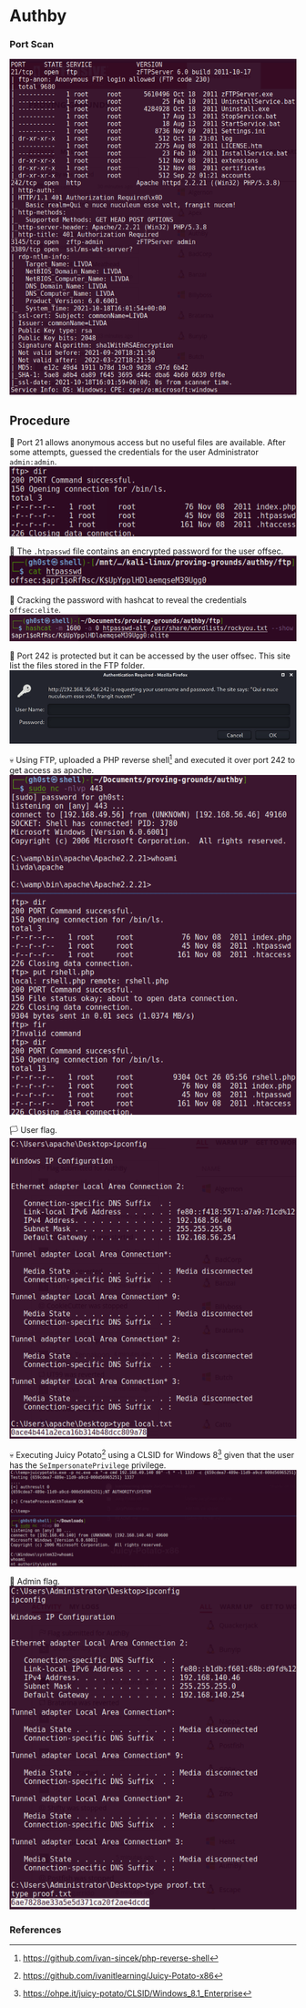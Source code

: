 # Authby

### Port Scan
![port-scan](images/port-scan.png)

## Procedure
🔎 Port 21 allows anonymous access but no useful files are available. After some
attempts, guessed the credentials for the user Administrator `admin:admin`.\
![ftp-files](images/ftp-files.png)

🔎 The `.htpasswd` file contains an encrypted password for the user offsec.\
![htpasswd](images/htpasswd.png)

🔑 Cracking the password with hashcat to reveal the credentials `offsec:elite`.\
![htpasswd-cracked](images/htpasswd-cracked.png)

🔎 Port 242 is protected but it can be accessed by the user offsec. This site
list the files stored in the FTP folder.\
![http-auth](images/http-auth.png)

💀 Using FTP, uploaded a PHP reverse shell[^1] and executed it over port 242 to
get access as apache.\
![php-rshell](images/php-rshell.png)

🏳 User flag.\
![user-flag](images/user-flag.png)

💀 Executing Juicy Potato[^2] using a CLSID for Windows 8[^3] given that the
user has the `SeImpersonatePrivilege` privilege.\
![jp-privesc](images/jp-privesc.png)

🏴 Admin flag.\
![admin-flag](images/admin-flag.png)

### References
[^1]: https://github.com/ivan-sincek/php-reverse-shell
[^2]: https://github.com/ivanitlearning/Juicy-Potato-x86
[^3]: https://ohpe.it/juicy-potato/CLSID/Windows_8.1_Enterprise